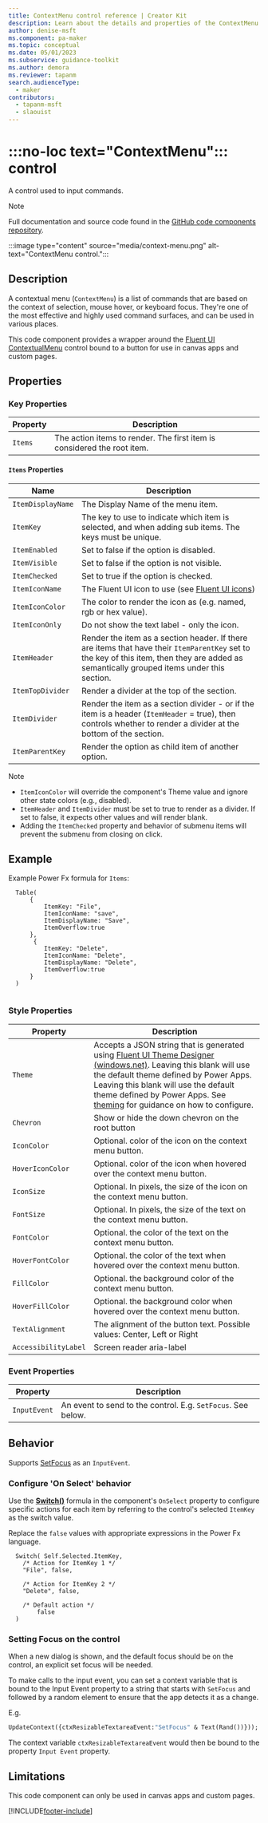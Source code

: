 ```yaml
---
title: ContextMenu control reference | Creator Kit
description: Learn about the details and properties of the ContextMenu control in the Creator Kit.
author: denise-msft
ms.component: pa-maker
ms.topic: conceptual
ms.date: 05/01/2023
ms.subservice: guidance-toolkit
ms.author: demora
ms.reviewer: tapanm
search.audienceType: 
  - maker
contributors:
  - tapanm-msft
  - slaouist
---
```


# :::no-loc text="ContextMenu"::: control

A control used to input commands.

> [!NOTE]
> Full documentation and source code found in the [GitHub code components repository](https://github.com/microsoft/powercat-code-components/tree/main/ContextMenu).

:::image type="content" source="media/context-menu.png" alt-text="ContextMenu control.":::

## Description

A contextual menu (`ContextMenu`) is a list of commands that are based on the context of selection, mouse hover, or keyboard focus. They're one of the most effective and highly used command surfaces, and can be used in various places.

This code component provides a wrapper around the [Fluent UI ContextualMenu](https://developer.microsoft.com/fluentui#/controls/web/contextualmenu) control bound to a button for use in canvas apps and custom pages.

## Properties

### Key Properties

| Property | Description |
| -------- | ----------- |
| `Items` | The action items to render. The first item is considered the root item. |

#### `Items` Properties

| Name | Description |
| ------ | ----------- |
| `ItemDisplayName` |The Display Name of the menu item. |
| `ItemKey` |The key to use to indicate which item is selected, and when adding sub items. The keys must be unique. |
| `ItemEnabled` |Set to false if the option is disabled. |
| `ItemVisible` |Set to false if the option is not visible. |
| `ItemChecked` |Set to true if the option is checked. |
| `ItemIconName` |The Fluent UI icon to use (see [Fluent UI icons](https://developer.microsoft.com/en-us/fluentui#/styles/web/icons)) |
| `ItemIconColor` |The color to render the icon as (e.g. named, rgb or hex value). |
| `ItemIconOnly` |Do not show the text label - only the icon. |
| `ItemHeader` |Render the item as a section header. If there are items that have their `ItemParentKey` set to the key of this item, then they are added as semantically grouped items under this section. |
| `ItemTopDivider` | Render a divider at the top of the section. |
| `ItemDivider` |Render the item as a section divider - or if the item is a header (`ItemHeader` = true), then controls whether to render a divider at the bottom of the section. |
| `ItemParentKey` |Render the option as child item of another option. |

> [!NOTE]
> - `ItemIconColor` will override the component's Theme value and ignore other state colors (e.g., disabled).
> - `ItemHeader` and `ItemDivider` must be set to true to render as a divider. If set to false, it expects other values and will render blank.
> - Adding the `ItemChecked` property and behavior of submenu items will prevent the submenu from closing on click. 

## Example

Example Power Fx formula for `Items`:

  ```power-fx
    Table(
        {
            ItemKey: "File",
            ItemIconName: "save",
            ItemDisplayName: "Save",
            ItemOverflow:true
        },
         {
            ItemKey: "Delete",
            ItemIconName: "Delete",
            ItemDisplayName: "Delete",
            ItemOverflow:true
        }
    )
    
  ```

### Style Properties

| Property | Description |
| -------- | ----------- |
| `Theme` |Accepts a JSON string that is generated using [Fluent UI Theme Designer (windows.net)](https://fabricweb.z5.web.core.windows.net/pr-deploy-site/refs/heads/master/theming-designer/). Leaving this blank will use the default theme defined by Power Apps. Leaving this blank will use the default theme defined by Power Apps. See [theming](theme.md) for guidance on how to configure. |
| `Chevron` | Show or hide the down chevron on the root button |
| `IconColor` | Optional. color of the icon on the context menu button. |
| `HoverIconColor` | Optional. color of the icon when hovered over the context menu button. |
| `IconSize` | Optional. In pixels, the size of the icon on the context menu button. |
| `FontSize` | Optional. In pixels, the size of the text on the context menu button. |
| `FontColor` | Optional. the color of the text on the context menu button. |
| `HoverFontColor` | Optional. the color of the text when hovered over the context menu button. |
| `FillColor` | Optional. the background color of the context menu button. |
| `HoverFillColor` | Optional. the background color when hovered over the context menu button. |
| `TextAlignment` | The alignment of the button text. Possible values: Center, Left or Right |
| `AccessibilityLabel` | Screen reader aria-label |

### Event Properties

| Property | Description |
| -------- | ----------- |
| `InputEvent` | An event to send to the control. E.g. `SetFocus`. See below. |

## Behavior

Supports [SetFocus](setfocus.md) as an `InputEvent`.

### Configure 'On Select' behavior

Use the [**Switch()**](/power-apps/maker/canvas-apps/functions/function-if) formula in the component's `OnSelect` property to configure specific actions for each item by referring to the control's selected `ItemKey` as the switch value.

Replace the `false` values with appropriate expressions in the Power Fx language.

  ```power-fx
    Switch( Self.Selected.ItemKey,
      /* Action for ItemKey 1 */
      "File", false,
      
      /* Action for ItemKey 2 */
      "Delete", false,
    
      /* Default action */
          false
    )
  ```

### Setting Focus on the control

When a new dialog is shown, and the default focus should be on the control, an explicit set focus will be needed. 

To make calls to the input event, you can set a context variable that is bound to the Input Event property to a string that starts with `SetFocus` and followed by a random element to ensure that the app detects it as a change.

E.g.

```vb
UpdateContext({ctxResizableTextareaEvent:"SetFocus" & Text(Rand())}));
```

The context variable `ctxResizableTextareaEvent` would then be bound to the property `Input Event` property.

## Limitations

This code component can only be used in canvas apps and custom pages.

[!INCLUDE[footer-include](../../includes/footer-banner.md)]
